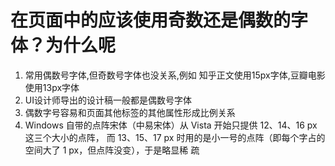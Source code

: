 # 在页面中的应该使用奇数还是偶数的字体？为什么呢

1. 常用偶数号字体,但奇数号字体也没关系,例如 知乎正文使用15px字体,豆瓣电影使用13px字体
2. UI设计师导出的设计稿一般都是偶数号字体
3. 偶数字号容易和页面其他标签的其他属性形成比例关系
4. Windows 自带的点阵宋体（中易宋体）从 Vista 开始只提供 12、14、16 px 这三个大小的点阵，
而 13、15、17 px 时用的是小一号的点阵（即每个字占的空间大了 1 px，但点阵没变），于是略显稀
疏
